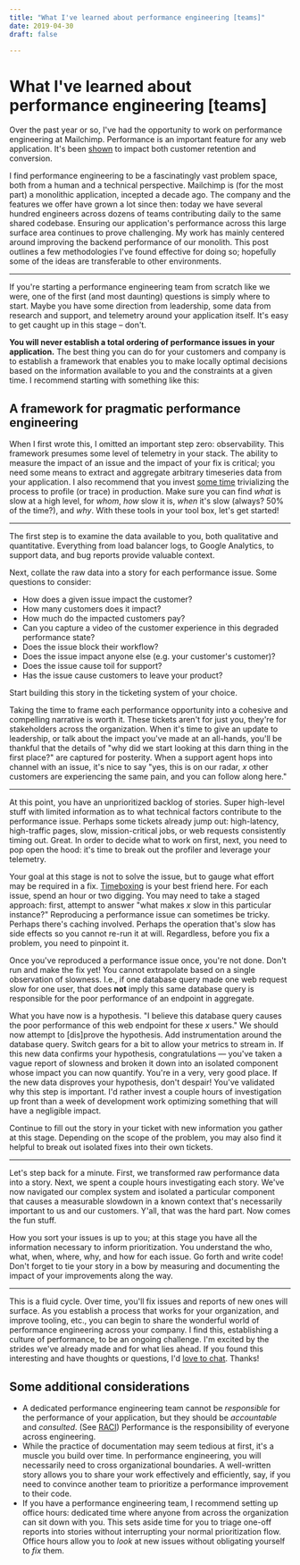 ```yaml
---
title: "What I've learned about performance engineering [teams]"
date: 2019-04-30
draft: false

---
```


# What I've learned about performance engineering [teams]

Over the past year or so, I've had the opportunity to work on performance
engineering at Mailchimp. Performance is an important feature for any web
application. It's been [shown][why-perf-matters] to impact both customer
retention and conversion.

I find performance engineering to be a fascinatingly vast problem space, both
from a human and a technical perspective. Mailchimp is (for the most part) a
monolithic application, incepted a decade ago. The company and the features we
offer have grown a lot since then: today we have several hundred engineers
across dozens of teams contributing daily to the same shared codebase. Ensuring
our application's performance across this large surface area continues to prove
challenging. My work has mainly centered around improving the backend
performance of our monolith. This post outlines a few methodologies I've found
effective for doing so; hopefully some of the ideas are transferable to other
environments.

---

If you're starting a performance engineering team from scratch like we were, one
of the first (and most daunting) questions is simply where to start.  Maybe you
have some direction from leadership, some data from research and support, and
telemetry around your application itself. It's easy to get caught up in this
stage – don't.

**You will never establish a total ordering of performance issues in your
application.** The best thing you can do for your customers and company is to
establish a framework that enables you to make locally optimal decisions based
on the information available to you and the constraints at a given time. I
recommend starting with something like this:

## A framework for pragmatic performance engineering

When I first wrote this, I omitted an important step zero: observability. This
framework presumes some level of telemetry in your stack. The ability to measure
the impact of an issue and the impact of your fix is critical; you need some
means to extract and aggregate arbitrary timeseries data from your application.
I also recommend that you invest [some time][1205] trivializing the process to
profile (or trace) in production. Make sure you can find _what_ is slow at a
high level, for _whom_, _how_ slow it is, _when_ it's slow (always? 50% of the
time?), and _why_. With these tools in your tool box, let's get started!

---

The first step is to examine the data available to you, both qualitative and
quantitative. Everything from load balancer logs, to Google Analytics, to
support data, and bug reports provide valuable context.

Next, collate the raw data into a story for each performance issue. Some
questions to consider:

* How does a given issue impact the customer?
* How many customers does it impact?
* How much do the impacted customers pay?
* Can you capture a video of the customer experience in this degraded
  performance state?
* Does the issue block their workflow?
* Does the issue impact anyone else (e.g. your customer's customer)?
* Does the issue cause toil for support?
* Has the issue cause customers to leave your product?

Start building this story in the ticketing system of your choice.

Taking the time to frame each performance opportunity into a cohesive and
compelling narrative is worth it. These tickets aren't for just you, they're for
stakeholders across the organization. When it's time to give an update to
leadership, or talk about the impact you've made at an all-hands, you'll be
thankful that the details of "why did we start looking at this darn thing in the
first place?" are captured for posterity. When a support agent hops into channel
with an issue, it's nice to say "yes, this is on our radar, _x_ other customers
are experiencing the same pain, and you can follow along here."

---

At this point, you have an unprioritized backlog of stories. Super high-level
stuff with limited information as to what technical factors contribute to the
performance issue. Perhaps some tickets already jump out: high-latency,
high-traffic pages, slow, mission-critical jobs, or web requests consistently
timing out. Great. In order to decide what to work on first, next, you need to
pop open the hood: it's time to break out the profiler and leverage your
telemetry.

Your goal at this stage is not to solve the issue, but to gauge what effort may
be required in a fix. [Timeboxing][timebox] is your best friend here. For each
issue, spend an hour or two digging. You may need to take a staged approach:
first, attempt to answer "what makes _x_ slow in this particular instance?"
Reproducing a performance issue can sometimes be tricky. Perhaps there's caching
involved. Perhaps the operation that's slow has side effects so you cannot
re-run it at will. Regardless, before you fix a problem, you need to pinpoint
it.

Once you've reproduced a performance issue once, you're not done. Don't run and
make the fix yet! You cannot extrapolate based on a single observation of
slowness. I.e., if one database query made one web request slow for one user,
that does **not** imply this same database query is responsible for the poor
performance of an endpoint in aggregate.

What you have now is a hypothesis. "I believe this database query causes the
poor performance of this web endpoint for these _x_ users." We should now
attempt to [dis]prove the hypothesis. Add instrumentation around the database
query. Switch gears for a bit to allow your metrics to stream in. If this new
data confirms your hypothesis, congratulations — you've taken a vague report of
slowness and broken it down into an isolated component whose impact you can now
quantify. You're in a very, very good place. If the new data disproves your
hypothesis, don't despair! You've validated why this step is important. I'd
rather invest a couple hours of investigation up front than a week of
development work optimizing something that will have a negligible impact.

Continue to fill out the story in your ticket with new information you gather at
this stage. Depending on the scope of the problem, you may also find it helpful
to break out isolated fixes into their own tickets.

---

Let's step back for a minute. First, we transformed raw performance data into a
story. Next, we spent a couple hours investigating each story. We've now
navigated our complex system and isolated a particular component that causes a
measurable slowdown in a known context that's necessarily important to us and
our customers. Y'all, that was the hard part. Now comes the fun stuff.

How you sort your issues is up to you; at this stage you have all the
information necessary to inform prioritization. You understand the who, what,
when, where, why, and how for each issue. Go forth and write code! Don't forget
to tie your story in a bow by measuring and documenting the impact of your
improvements along the way.

---

This is a fluid cycle. Over time, you'll fix issues and reports of new ones will
surface. As you establish a process that works for your organization, and
improve tooling, etc., you can begin to share the wonderful world of performance
engineering across your company. I find this, establishing a culture of
performance, to be an ongoing challenge. I'm excited by the strides we've
already made and for what lies ahead. If you found this interesting and have
thoughts or questions, I'd [love to chat][me]. Thanks!

## Some additional considerations
* A dedicated performance engineering team cannot be _responsible_ for the
  performance of your application, but they should be _accountable_ and
  _consulted_. (See [RACI][]) Performance is the responsibility of everyone
  across engineering.
* While the practice of documentation may seem tedious at first, it's a muscle
  you build over time. In performance engineering, you will necessarily need to
  cross organizational boundaries. A well-written story allows you to share your
  work effectively and efficiently, say, if you need to convince another team to
  prioritize a performance improvement to their code.
* If you have a performance engineering team, I recommend setting up office
  hours: dedicated time where anyone from across the organization can sit down
  with you. This sets aside time for you to triage one-off reports into stories
  without interrupting your normal prioritization flow. Office hours allow you
  to _look_ at new issues without obligating yourself to _fix_ them.

[why-perf-matters]: https://developers.google.com/web/fundamentals/performance/why-performance-matters/
[1205]: https://xkcd.com/1205/
[timebox]: https://en.wikipedia.org/wiki/Timeboxing
[RACI]: https://en.wikipedia.org/wiki/Responsibility_assignment_matrix#Role_distinction
[me]: mailto:matt@terwilligers.com
